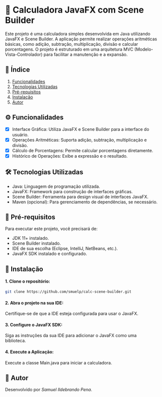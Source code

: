 # 📐 Calculadora JavaFX com Scene Builder
Este projeto é uma calculadora simples desenvolvida em Java utilizando JavaFX e Scene Builder. A aplicação permite realizar operações aritméticas básicas, como adição, subtração, multiplicação, divisão e calcular porcentagens. O projeto é estruturado em uma arquitetura MVC (Modelo-Vista-Controlador) para facilitar a manutenção e a expansão.

## 📑 Índice
1. [Funcionalidades](#%EF%B8%8F-funcionalidades)
2. [Tecnologias Utilizadas](#-tecnologias-utilizadas)
3. [Pré-requisitos](#-pré-requisitos)
4. [Instalação](#-instalação)
5. [Autor](#-autor)

## ⚙️ Funcionalidades

- [X] Interface Gráfica: Utiliza JavaFX e Scene Builder para a interface do usuário.
- [X] Operações Aritméticas: Suporta adição, subtração, multiplicação e divisão.
- [X] Cálculo de Porcentagens: Permite calcular porcentagens diretamente.
- [X] Histórico de Operações: Exibe a expressão e o resultado.

## 🛠 Tecnologias Utilizadas

- Java: Linguagem de programação utilizada.
- JavaFX: Framework para construção de interfaces gráficas.
- Scene Builder: Ferramenta para design visual de interfaces JavaFX.
- Maven (opcional): Para gerenciamento de dependências, se necessário.

## 📝 Pré-requisitos

Para executar este projeto, você precisará de:

- JDK 11+ instalado.
- Scene Builder instalado.
- IDE de sua escolha (Eclipse, IntelliJ, NetBeans, etc.).
- JavaFX SDK instalado e configurado.

## 🚀 Instalação

#### 1. Clone o repositório:

```bash
git clone https://github.com/smuelp/calc-scene-builder.git
```

#### 2. Abra o projeto na sua IDE:

Certifique-se de que a IDE esteja configurada para usar o JavaFX.

#### 3. Configure o JavaFX SDK:

Siga as instruções da sua IDE para adicionar o JavaFX como uma biblioteca.

#### 4. Execute a Aplicação:

Execute a classe Main.java para iniciar a calculadora.

## 👤 Autor
Desenvolvido por _Samuel Ildebrando Pena._

